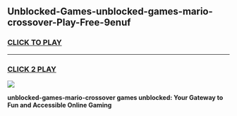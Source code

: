 
## Unblocked-Games-unblocked-games-mario-crossover-Play-Free-9enuf
<h3>
<a href="https://premium76.site?title=unblocked-games-mario-crossover&ref=17A">CLICK TO PLAY</a></h3>
<hr>

<h3>
<a href="https://premium76.site?title=unblocked-games-mario-crossover&ref=17A">CLICK 2 PLAY</a>
  
</h3>

<a href="https://premium76.site?title=unblocked-games-mario-crossover&ref=17A"><img src="https://clearcache.store/games.png"></a>


**unblocked-games-mario-crossover games unblocked: Your Gateway to Fun and Accessible Online Gaming**
